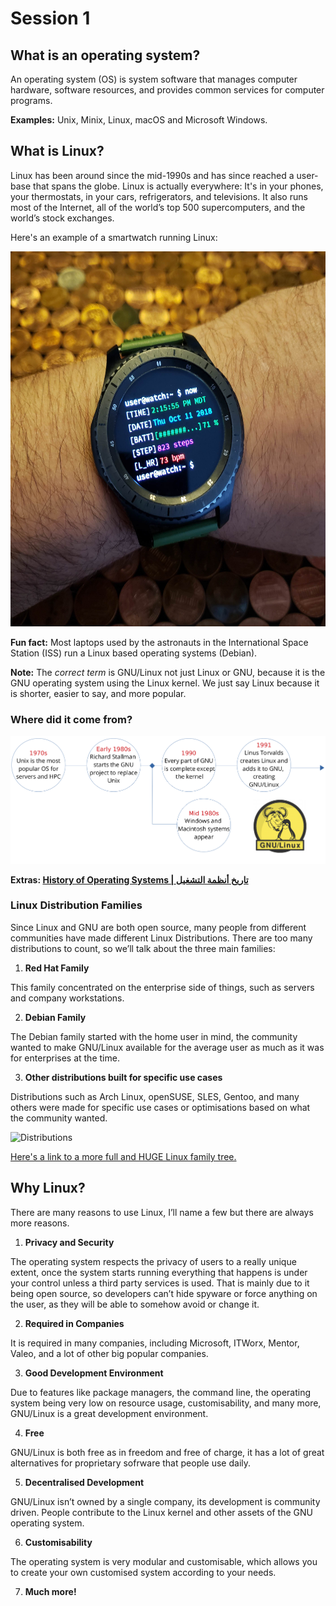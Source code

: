 # Session 1


## What is an operating system?
An operating system (OS) is system software that manages computer hardware, software resources, and provides common services for computer programs.

**Examples:** Unix, Minix, Linux, macOS and Microsoft Windows.

## What is Linux?
Linux has been around since the mid-1990s and has since reached a user-base that spans the globe. Linux is actually everywhere: It's in your phones, your thermostats, in your cars, refrigerators, and televisions. It also runs most of the Internet, all of the world’s top 500 supercomputers, and the world’s stock exchanges.


Here's an example of a smartwatch running Linux:

<img src="../imgs/smartwatch.jpg" width="600" height="600">

**Fun fact:** Most laptops used by the astronauts in the International Space Station (ISS) run a Linux based operating systems (Debian).

**Note:** The *correct term* is GNU/Linux not just Linux or GNU, because it is the GNU operating system using the Linux kernel. 
We just say Linux because it is shorter, easier to say, and more popular.
### Where did it come from?

![Timeline](../imgs/timeline.png)

**Extras: [History of Operating Systems | تاريخ أنظمة التشغيل](https://www.youtube.com/watch?v=fxXGLMPJnFQ)**

### Linux Distribution Families
Since Linux and GNU are both open source, many people from different communities have made different Linux Distributions.
There are too many distributions to count, so we’ll talk about the three main families:

1. **Red Hat Family**

This family concentrated on the enterprise side of things, such as servers and company workstations.

2. **Debian Family**

The Debian family started with the home user in mind, the community wanted to make GNU/Linux available for the average user as much as it was for enterprises at the time.

3. **Other distributions built for specific use cases**

Distributions such as Arch Linux, openSUSE, SLES, Gentoo, and many others were made for specific use cases or optimisations based on what the community wanted.

![Distributions](./Images/Session%201/Distros.png)

[Here's a link to a more full and HUGE Linux family tree.](https://upload.wikimedia.org/wikipedia/commons/1/1b/Linux_Distribution_Timeline.svg)
## Why Linux?

There are many reasons to use Linux, I’ll name a few but there are always more reasons.

1. **Privacy and Security**

The operating system respects the privacy of users to a really unique extent, once the system starts running everything that happens is under your control unless a third party services is used.
That is mainly due to it being open source, so developers can’t hide spyware or force anything on the user, as they will be able to somehow avoid or change it.

2. **Required in Companies**

It is required in many companies, including Microsoft, ITWorx, Mentor, Valeo, and a lot of other big popular companies.

3. **Good Development Environment**

Due to features like package managers, the command line, the operating system being very low on resource usage, customisability, and many more, GNU/Linux is a great development environment.

4. **Free**

GNU/Linux is both free as in freedom and free of charge, it has a lot of great alternatives for proprietary sofrware that people use daily.

5. **Decentralised Development**

GNU/Linux isn’t owned by a single company, its development is community driven. People contribute to the Linux kernel and other assets of the GNU operating system.

6. **Customisability**

The operating system is very modular and customisable, which allows you to create your own customised system according to your needs.

7. **Much more!**


